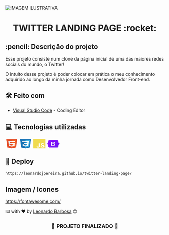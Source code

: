 ![IMAGEM ILUSTRATIVA](https://user-images.githubusercontent.com/87662269/191378172-f6c1885b-ab94-4e3d-a65e-90833b8125aa.JPG)

<h1 align="center">
 TWITTER LANDING PAGE :rocket:
</h1>

<h2>
  :pencil: Descrição do projeto
</h2>

<p>
Esse projeto consiste num clone da página inicial de uma das maiores redes sociais do mundo, o Twitter!
  
O intuito desse projeto é poder colocar em prática o meu conhecimento adquirido ao longo da minha jornada como Desenvolvedor Front-end.
</p>

## 🛠️ Feito com
* [Visual Studio Code](https://code.visualstudio.com) - Coding Editor

## 💻 Tecnologias utilizadas
<div display="flex">
  <img align="center" alt="leo-HTML" height="30" width="40" src="https://raw.githubusercontent.com/devicons/devicon/master/icons/html5/html5-original.svg">
 <img align="center" alt="leo-CSS" height="30" width="40" src="https://raw.githubusercontent.com/devicons/devicon/master/icons/css3/css3-original.svg">
 <img align="center" alt="leo-Js" height="30" width="40" src="https://raw.githubusercontent.com/devicons/devicon/master/icons/javascript/javascript-plain.svg">
 <img align="center" alt="leo-Bootstrap" height="30" width="40" src="https://raw.githubusercontent.com/devicons/devicon/master/icons/bootstrap/bootstrap-original.svg">
</div>

## :link: Deploy

```
https://leonardojpereira.github.io/twitter-landing-page/
```

## Imagem / Icones

https://fontawesome.com/

⌨️ with ❤️ by [Leonardo Barbosa](https://github.com/leonardojpereira) 😊

<h3 align="center">
  
  :construction: PROJETO FINALIZADO :construction:
  
</h3>

